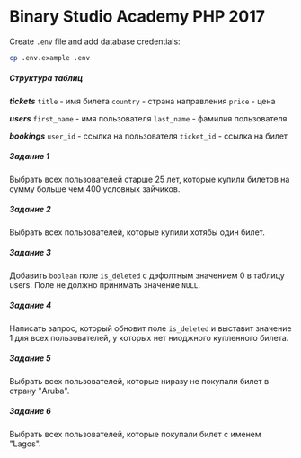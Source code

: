 Binary Studio Academy PHP 2017
====

Create `.env` file and add database credentials:
```bash
cp .env.example .env
```

##### Структура таблиц
___tickets___
`title` - имя билета
`country` - страна направления
`price` - цена

___users___
`first_name` - имя пользователя
`last_name` - фамилия пользователя

___bookings___
`user_id` - ссылка на пользователя
`ticket_id` - ссылка на билет

##### Задание 1

Выбрать всех пользователей старше 25 лет, которые купили билетов на сумму больше чем 400 условных зайчиков.

##### Задание 2

Выбрать всех пользователей, которые купили хотябы один билет.

##### Задание 3

Добавить `boolean` поле `is_deleted` c дэфолтным значением 0 в таблицу users. Поле не должно принимать значение `NULL`.

##### Задание 4

Написать запрос, который обновит поле `is_deleted` и выставит значение 1 для всех пользователей, у которых нет
ниоджного купленного билета.

##### Задание 5

Выбрать всех пользователей, которые ниразу не покупали билет в страну "Aruba".

##### Задание 6

Выбрать всех пользователей, которые покупали билет с именем "Lagos".